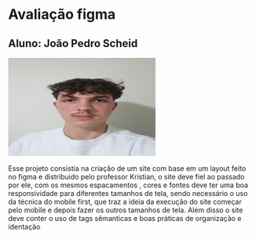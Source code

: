 <h1>Avaliação figma</h1>

<h2>Aluno: João Pedro Scheid</h2>

 <img src="/Imagens/ImagemREADME.jpg" width="300" height="200">
<p>Esse projeto consistia na criação de um site com base em um layout feito no figma e distribuido pelo professor Kristian, o site deve fiel ao passado por ele, com os mesmos espacamentos , cores e fontes deve ter uma boa responsividade para diferentes tamanhos
de tela, sendo necessário o uso da técnica do mobile first, que traz a ideia da execução do site começar pelo mobile e depois fazer os outros tamanhos de tela. Além disso o site deve conter o uso de tags sêmanticas e boas práticas de organização e identação</p>
